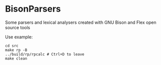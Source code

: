 # BisonParsers
Some parsers and lexical analysers created with GNU Bison and Flex open source tools

Use example:

```
cd src
make rp -B
../build/rp/rpcalc # Ctrl+D to leave
make clean
```
